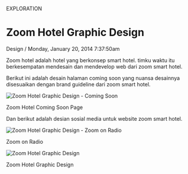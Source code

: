 <p class="type">EXPLORATION</p>

# Zoom Hotel Graphic Design

<p class="meta">Design  /  Monday, January 20, 2014 7:37:50am</p>

Zoom hotel adalah hotel yang berkonsep smart hotel. timku waktu itu berkesempatan mendesain dan mendevelop web dari zoom smart hotel.

Berikut ini adalah desain halaman coming soon yang nuansa desainnya disesuaikan dengan brand guideline dari zoom smart hotel.

![Zoom Hotel Graphic Design - Coming Soon](https://farooq-agent.web.app/assets/images/works/details/1-zoom-hotel-graphic-design/zoom-hotel-graphic-design-coming-soon-page.jpg)

<p class="caption">Zoom Hotel Coming Soon Page</p>

Dan berikut adalah desian sosial media untuk website zoom smart hotel.

![Zoom Hotel Graphic Design - Zoom on Radio](https://farooq-agent.web.app/assets/images/works/details/1-zoom-hotel-graphic-design/zoom-hotel-graphic-design-zoom-on-radio.jpg)

<p class="caption">Zoom on Radio</p>

![Zoom Hotel Graphic Design](https://farooq-agent.web.app/assets/images/works/details/1-zoom-hotel-graphic-design/zoom-hotel-graphic-design.jpg)

<p class="caption">Zoom Hotel Graphic Design</p>
